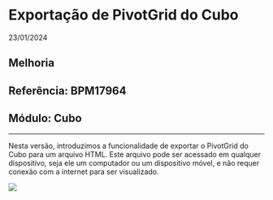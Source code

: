 # Exportação de PivotGrid do Cubo
23/01/2024
## Melhoria
## Referência: BPM17964
## Módulo: Cubo
***

Nesta versão, introduzimos a funcionalidade de exportar o PivotGrid do Cubo para um arquivo HTML. Este arquivo pode ser acessado em qualquer dispositivo, seja ele um computador ou um dispositivo móvel, e não requer conexão com a internet para ser visualizado.

![]([PATH_IMG]/BPM17964_btn_export_pivotgrid.png)